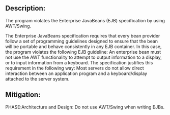 ## Description:

The program violates the Enterprise JavaBeans (EJB) specification by using AWT/Swing.

The Enterprise JavaBeans specification requires that every bean provider follow a set of programming guidelines designed to ensure that the bean will be portable and behave consistently in any EJB container. In this case, the program violates the following EJB guideline: An enterprise bean must not use the AWT functionality to attempt to output information to a display, or to input information from a keyboard. The specification justifies this requirement in the following way: Most servers do not allow direct interaction between an application program and a keyboard/display attached to the server system.

## Mitigation:


PHASE:Architecture and Design:
Do not use AWT/Swing when writing EJBs.

